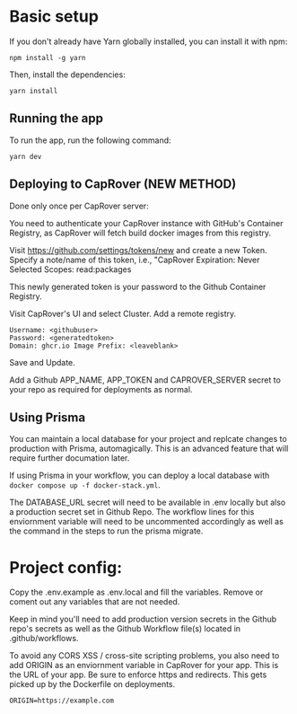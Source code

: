 # Basic setup

If you don't already have Yarn globally installed, you can install it with npm:

`npm install -g yarn`

Then, install the dependencies:

`yarn install`

## Running the app

To run the app, run the following command:

`yarn dev`

## Deploying to CapRover (NEW METHOD)

Done only once per CapRover server:

You need to authenticate your CapRover instance with GitHub's Container
Registry, as CapRover will fetch build docker images from this registry.

Visit https://github.com/settings/tokens/new and create a new Token. Specify a
note/name of this token, i.e., "CapRover Expiration: Never Selected Scopes:
read:packages

This newly generated token is your password to the Github Container Registry.

Visit CapRover's UI and select Cluster. Add a remote registry.

```text
Username: <githubuser>
Password: <generatedtoken>
Domain: ghcr.io Image Prefix: <leaveblank>
```

Save and Update.

Add a Github APP_NAME, APP_TOKEN and CAPROVER_SERVER secret to your repo as
required for deployments as normal.

## Using Prisma

You can maintain a local database for your project and replcate changes to
production with Prisma, automagically. This is an advanced feature that will
require further documation later.

If using Prisma in your workflow, you can deploy a local database with
`docker compose up -f docker-stack.yml`.

The DATABASE_URL secret will need to be available in .env locally but also a
production secret set in Github Repo. The workflow lines for this enviornment
variable will need to be uncommented accordingly as well as the command in the
steps to run the prisma migrate.

# Project config:

Copy the .env.example as .env.local and fill the variables. Remove or coment out
any variables that are not needed.

Keep in mind you'll need to add production version secrets in the Github repo's
secrets as well as the Github Workflow file(s) located in .github/workflows.

To avoid any CORS XSS / cross-site scripting problems, you also need to add
ORIGIN as an enviornment variable in CapRover for your app. This is the URL of
your app. Be sure to enforce https and redirects. This gets picked up by the
Dockerfile on deployments.

`ORIGIN=https://example.com`
